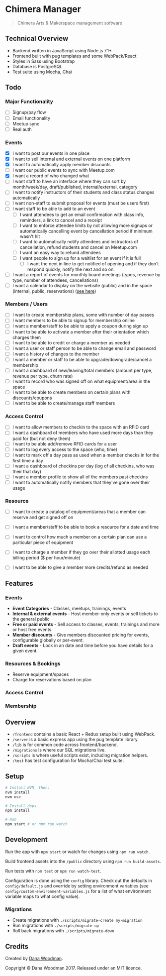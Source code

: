# Chimera Manager

> Chimera Arts & Makerspace management software

## Technical Overview

- Backend written in JavaScript using Node.js 7.1+
- Frontend built with pug templates and some WebPack/React
- Styles in Sass using Bootstrap
- Database is PostgreSQL
- Test suite using Mocha, Chai


## Todo

### Major Functionality

- [ ] Signup/pay flow
- [ ] Email functionality
- [ ] Meetup sync
- [ ] Real auth

### Events

- [x] I want to post our events in one place
- [x] I want to sell internal and external events on one platform
- [x] I want to automatically apply member discounts
- [ ] I want our public events to sync with Meetup.com
- [x] I want a record of who changed what
- [ ] I want staff to have an interface where they can sort by month/week/day, draft/published, internal/external, category
- [ ] I want to notify instructors of their students and class status changes automatically
- [ ] I want non-staff to submit proposal for events (must be users first)
- [ ] I want staff to be able to add to an event
    - [ ] I want attendees to get an email confirmation with class info, reminders, a link to cancel and a receipt
    - [ ] I want to enforce attendee limits by not allowing more signups or automatically cancelling event by cancellation period if minimum wasn't hit
    - [ ] I want to automatically notify attendees and instructors of cancellation, refund students and cancel on Meetup.com
    - [ ] I want an easy way to refund attendees
    - [ ] I want people to sign up for a waitlist for an event if it is full
      - [ ] I want the next in line to get notified of opening and if they don't respond quickly, notify the next and so on.
- [ ] I want a report of events for monthly board meetings (types, revenue by type, number of attendees, cancellations)
- [ ] I want a calendar to display on the website (public) and in the space (internal, public, reservations) ([see here](http://demos.creative-tim.com/fullcalendar))

### Members / Users

- [ ] I want to create membership plans, some with number of day passes
- [ ] I want members to be able to signup for membership online
- [ ] I want a member/staff to be able to apply a coupon during sign up
- [ ] I want to be able to activate a member after their orientation which charges them
- [ ] I want to be able to credit or charge a member as needed
- [ ] I want a user or staff person to be able to change email and password
- [ ] I want a history of changes to the member
- [ ] I want a member or staff to be able to upgrade/downgrade/cancel a membership
- [ ] I want a dashboard of new/leaving/total members (amount per type, revenue per type, churn rate)
- [ ] I want to record who was signed off on what equipment/area in the space 
- [ ] I want to be able to create members on certain plans with discounts/coupons
- [ ] I want to be able to create/manage staff members

### Access Control

- [ ] I want to allow members to checkin to the space with an RFID card
- [ ] I want a dashboard of members who have used more days than they paid for (but not deny them)
- [ ] I want to be able add/remove RFID cards for a user
- [ ] I want to log every access to the space (who, time)
- [ ] I want to mark off a day pass as used when a member checks in for the first time a day
- [ ] I want a dashboard of checkins per day (log of all checkins, who was their that day)
- [ ] I want a member profile to show all of the members past checkins
- [ ] I want to automatically notify members that they've gone over their usage

### Resource

- [ ] I want to create a catalog of equipment/areas that a member can reserve and get signed off on
- [ ] I want a member/staff to be able to book a resource for a date and time
- [ ] I want to control how much a member on a certain plan can use a particular piece of equipment
- [ ] I want to charge a member if they go over their allotted usage each billing period ($ per hour/minute)
- [ ] I want to be able to give a member more credits/refund as needed


## Features

### Events

  - **Event Categories** - Classes, meetups, trainings, events
  - **Internal & external events** - Host member-only events or sell tickets to the general public
  - **Free or paid events** - Sell access to classes, events, trainings and more or host free events.
  - **Member discounts** - Give members discounted pricing for events, configurable globally or per-event.
  - **Draft events** - Lock in an date and time before you have details for a given event.


### Resources & Bookings
  - Reserve equipment/spaces
  - Charge for reservations based on plan

### Access Control

### Membership


## Overview

- `/frontend` contains a basic React + Redux setup built using WebPack.
- `/server` is a basic express app using the pug template library.
- `/lib` is for common code across frontend/backend.
- `/migrations` is where our SQL migrations live.
- `/scripts` is where useful scripts exist, including migration helpers.
- `/test` has test configuration for Mocha/Chai test suite.


## Setup

```bash
# Install NVM, then:
nvm install
nvm use

# Install deps
npm install

# Run
npm start # or npm run watch
```


## Development

Run the app with `npm start` or watch for changes using `npm run watch`.

Build frontend assets into the `/public` directory using `npm run build-assets`.

Run tests with `npm test` or `npm run watch-test`.

Configuration is done using the `config` library. Check out the defaults in `config/default.js` and override by setting environment variables (see `config/custom-environment-variables.js` for a list of what environment variable maps to what config value).


### Migrations

- Create migrations with `./scripts/migrate-create my-migration`
- Run migrations with `./scripts/migrate-up`
- Roll back migrations with `./scripts/migrate-down`


## Credits

Created by [Dana Woodman](http://danawoodman.com).

Copyright &copy; Dana Woodman 2017. Released under an MIT licence.
